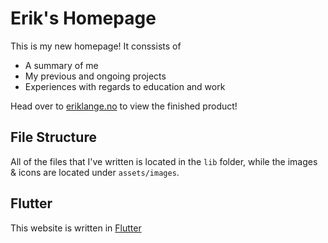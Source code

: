 # Erik's Homepage

This is my new homepage! It conssists of

* A summary of me
* My previous and ongoing projects
* Experiences with regards to education and work

Head over to [eriklange.no](eriklange.no) to view the finished product!

## File Structure

All of the files that I've written is located in the `lib` folder, while the images & icons are located under `assets/images`.

## Flutter

This website is written in [Flutter](www.flutter.dev)
